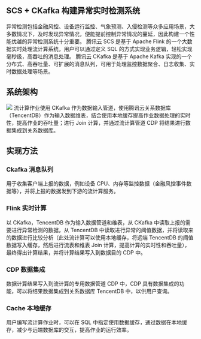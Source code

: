 
## SCS + CKafka 构建异常实时检测系统
异常检测包括金融风控、设备运行监控、气象预测、入侵检测等众多应用场景，大多数情况下，及时发现异常情况，便能提前控制异常情况的蔓延，因此构建一个性能优越的异常检测系统十分重要。
腾讯云 SCS 是基于 Apache Flink 的一个大数据实时处理流计算系统，用户可以通过定义 SQL 的方式实现业务逻辑，轻松实现毫秒级，高吞吐的消息处理。
腾讯云 CKafka 是基于 Apache Kafka 实现的一个分布式、高吞吐量、可扩展的消息队列，可用于处理监控数据聚合、日志收集、实时数据处理等场景。

## 系统架构
![](https://main.qcloudimg.com/raw/c159d6b28d560f50a6605f4ef4973d06.png)
流计算作业使用 CKafka 作为数据输入管道，使用腾讯云关系数据库（TencentDB）作为输入数据维表，结合使用本地缓存提高作业数据处理的实时性，提高作业的吞吐量；进行 Join 计算，并通过流计算管道 CDP 将结果进行数据集成到关系数据库。

## 实现方法
### Ckafka 消息队列
用于收集客户端上报的数据，例如设备 CPU、内存等监控数据（金融风控事件数据等），并将上报的数据发到下游的流计算服务。

### Flink 实时计算
以 CKafka，TencentDB 作为输入数据管道和维表，从 CKafka 中读取上报的需要进行异常检测的数据，从 TencentDB 中读取进行异常的阈值数据，并将读取来的数据进行比较分析（此处流计算可以使用本地缓存，将远端 TencentDB 的阈值数据写入缓存，然后进行流表和维表 Join 计算，提高计算的实时性和吞吐量），最终得出计算结果，并将计算结果写入到数据目的 CDP 中。

### CDP 数据集成
数据计算结果写入到流计算的专用数据管道 CDP 中，CDP 具有数据集成的功能，可以将结果数据集成到关系数据库 TencentDB 中，以供用户查询。

### Cache 本地缓存  
用户编写流计算作业时，可以在 SQL 中指定使用数据缓存，通过数据在本地缓存，减少与远端数据库的交互，提高作业的运行效率。
